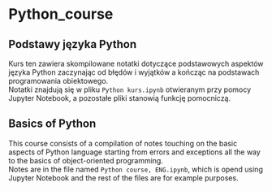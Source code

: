 # Python_course

## Podstawy języka Python  

Kurs ten zawiera skompilowane notatki dotyczące podstawowych aspektów języka Python zaczynając od błędów i wyjątków a kończąc na podstawach programowania obiektowego.  
Notatki znajdują się w pliku `Python kurs.ipynb` otwieranym przy pomocy Jupyter Notebook, a pozostałe pliki stanowią funkcję pomocniczą.

## Basics of Python  

This course consists of a compilation of notes touching on the basic aspects of Python language starting from errors and exceptions all the way to the basics of object-oriented programming.  
Notes are in the file named `Python course, ENG.ipynb`, which is opend using Jupyter Notebook and the rest of the files are for example purposes.
